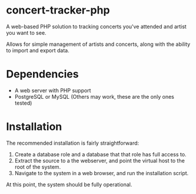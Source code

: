 # concert-tracker-php
A web-based PHP solution to tracking concerts you've attended and artist you want to see.

Allows for simple management of artists and concerts, along with the ability to import and export data.

# Dependencies
* A web server with PHP support
* PostgreSQL or MySQL (Others may work, these are the only ones tested)

# Installation
The recommended installation is fairly straightforward:

1. Create a database role and a database that that role has full access to.
2. Extract the source to a the webserver, and point the virtual host to the root of the system.
3. Navigate to the system in a web browser, and run the installation script.

At this point, the system should be fully operational.
